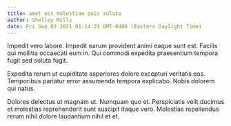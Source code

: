 ```yaml
---
title: amet est molestiae quis soluta
author: Shelley Mills
date: Fri Sep 03 2021 01:14:21 GMT-0400 (Eastern Daylight Time)
---
```

Impedit vero labore. Impedit earum provident animi eaque sunt est. Facilis qui mollitia occaecati eum in. Qui commodi expedita praesentium tempora fugit sed soluta fugit.

 Expedita rerum ut cupiditate asperiores dolore excepturi veritatis eos. Temporibus pariatur error assumenda tempora explicabo. Nobis dolorem qui natus.

 Dolores delectus ut magnam ut. Numquam quo et. Perspiciatis velit ducimus et molestias reprehenderit sunt suscipit itaque vero. Molestias repellendus rerum nihil dolore laudantium nihil et et.